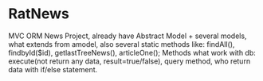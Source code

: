 # RatNews
MVC ORM News Project, already have Abstract Model + several models, what extends from amodel, also several static methods like: findAll(), findbyId($id), getlastTreeNews(), articleOne(); Methods what work with db: execute(not return any data, result=true/false), query method, who return data with if/else statement.